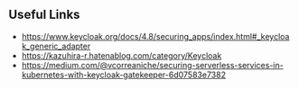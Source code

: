 
## Useful Links

- https://www.keycloak.org/docs/4.8/securing_apps/index.html#_keycloak_generic_adapter
- https://kazuhira-r.hatenablog.com/category/Keycloak
- https://medium.com/@vcorreaniche/securing-serverless-services-in-kubernetes-with-keycloak-gatekeeper-6d07583e7382